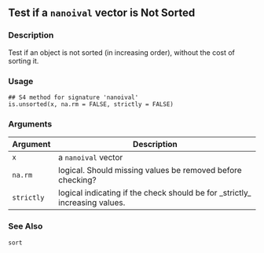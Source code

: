 ## Test if a `nanoival` vector is Not Sorted

### Description

Test if an object is not sorted (in increasing order), without the cost
of sorting it.

### Usage

    ## S4 method for signature 'nanoival'
    is.unsorted(x, na.rm = FALSE, strictly = FALSE)

### Arguments

| Argument   | Description                                                                   |
| ---------- | ----------------------------------------------------------------------------- |
| `x`        | a `nanoival` vector                                                           |
| `na.rm`    | logical. Should missing values be removed before checking?                    |
| `strictly` | logical indicating if the check should be for \_strictly\_ increasing values. |

### See Also

`sort`
